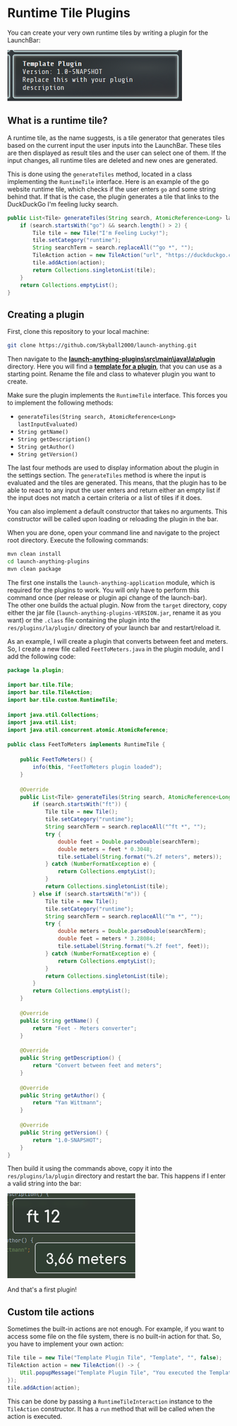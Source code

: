 # Runtime Tile Plugins

You can create your very own runtime tiles by writing a plugin for the LaunchBar:

![Template Plugin in settings](img/teplatePluginSettings.png)

## What is a runtime tile?

A runtime tile, as the name suggests, is a tile generator that generates tiles based on the current input the user
inputs into the LaunchBar. These tiles are then displayed as result tiles and the user can select one of them. If the
input changes, all runtime tiles are deleted and new ones are generated.

This is done using the `generateTiles` method, located in a class implementing the `RuntimeTile` interface. Here is an
example of the go website runtime tile, which checks if the user enters `go` and some string behind that. If that is the
case, the plugin generates a tile that links to the DuckDuckGo I'm feeling lucky search.

```java
public List<Tile> generateTiles(String search, AtomicReference<Long> lastInputEvaluated) {
    if (search.startsWith("go") && search.length() > 2) {
        Tile tile = new Tile("I'm Feeling Lucky!");
        tile.setCategory("runtime");
        String searchTerm = search.replaceAll("^go *", "");
        TileAction action = new TileAction("url", "https://duckduckgo.com/?q=!ducky+" + Util.urlEncode(searchTerm));
        tile.addAction(action);
        return Collections.singletonList(tile);
    }
    return Collections.emptyList();
}
```

## Creating a plugin

First, clone this repository to your local machine:

```bash
git clone https://github.com/Skyball2000/launch-anything.git
```

Then navigate to the
**[launch-anything-plugins\src\main\java\la\plugin](../launch-anything-plugins/src/main/java/la/plugin)** directory.
Here you will find a
**[template for a plugin](../launch-anything-plugins/src/main/java/la/plugin/PluginTemplate.java)**, that you can use as
a starting point. Rename the file and class to whatever plugin you want to create.

Make sure the plugin implements the `RuntimeTile` interface. This forces you to implement the following methods:

- `generateTiles(String search, AtomicReference<Long> lastInputEvaluated)`
- `String getName()`
- `String getDescription()`
- `String getAuthor()`
- `String getVersion()`

The last four methods are used to display information about the plugin in the settings section. The `generateTiles`
method is where the input is evaluated and the tiles are generated. This means, that the plugin has to be able to react
to any input the user enters and return either an empty list if the input does not match a certain criteria or a list of
tiles if it does.

You can also implement a default constructor that takes no arguments. This constructor will be called upon loading or
reloading the plugin in the bar.

When you are done, open your command line and navigate to the project root directory. Execute the following commands:

```bash
mvn clean install
cd launch-anything-plugins
mvn clean package
```

The first one installs the `launch-anything-application` module, which is required for the plugins to work. You will
only have to perform this command once (per release or plugin api change of the launch-bar).  
The other one builds the actual plugin. Now from the `target` directory, copy either the jar file
(`launch-anything-plugins-VERSION.jar`, rename it as you want) or the `.class`  file containing the plugin into the
`res/plugins/la/plugin/` directory of your launch bar and restart/reload it.

As an example, I will create a plugin that converts between feet and meters.  
So, I create a new file called `FeetToMeters.java` in the plugin module, and I add the following code:

```java
package la.plugin;

import bar.tile.Tile;
import bar.tile.TileAction;
import bar.tile.custom.RuntimeTile;

import java.util.Collections;
import java.util.List;
import java.util.concurrent.atomic.AtomicReference;

public class FeetToMeters implements RuntimeTile {

    public FeetToMeters() {
        info(this, "FeetToMeters plugin loaded");
    }

    @Override
    public List<Tile> generateTiles(String search, AtomicReference<Long> lastInputEvaluated) {
        if (search.startsWith("ft")) {
            Tile tile = new Tile();
            tile.setCategory("runtime");
            String searchTerm = search.replaceAll("^ft *", "");
            try {
                double feet = Double.parseDouble(searchTerm);
                double meters = feet * 0.3048;
                tile.setLabel(String.format("%.2f meters", meters));
            } catch (NumberFormatException e) {
                return Collections.emptyList();
            }
            return Collections.singletonList(tile);
        } else if (search.startsWith("m")) {
            Tile tile = new Tile();
            tile.setCategory("runtime");
            String searchTerm = search.replaceAll("^m *", "");
            try {
                double meters = Double.parseDouble(searchTerm);
                double feet = meters * 3.28084;
                tile.setLabel(String.format("%.2f feet", feet));
            } catch (NumberFormatException e) {
                return Collections.emptyList();
            }
            return Collections.singletonList(tile);
        }
        return Collections.emptyList();
    }

    @Override
    public String getName() {
        return "Feet - Meters converter";
    }

    @Override
    public String getDescription() {
        return "Convert between feet and meters";
    }

    @Override
    public String getAuthor() {
        return "Yan Wittmann";
    }

    @Override
    public String getVersion() {
        return "1.0-SNAPSHOT";
    }
}
```

Then build it using the commands above, copy it into the `res/plugins/la/plugin` directory and restart the bar.
This happens if I enter a valid string into the bar:

![Feet to Meters in bar](img/feetToMetersPlugin.png)

And that's a first plugin!

## Custom tile actions

Sometimes the built-in actions are not enough. For example, if you want to access some file on the file system, there is
no built-in action for that. So, you have to implement your own action:

```java
Tile tile = new Tile("Template Plugin Tile", "Template", "", false);
TileAction action = new TileAction(() -> {
    Util.popupMessage("Template Plugin Tile", "You executed the Template Plugin Tile!");
});
tile.addAction(action);
```

This can be done by passing a `RuntimeTileInteraction` instance to the `TileAction` constructor. It has a `run` method
that will be called when the action is executed.
